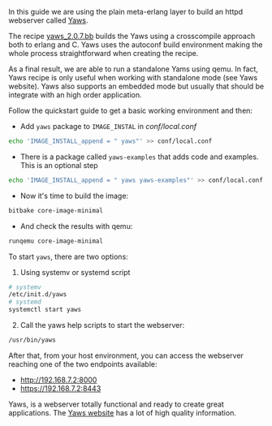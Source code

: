 In this guide we are using the plain meta-erlang layer to build an httpd webserver called [Yaws](http://yaws.hyber.org/).

The recipe [yaws_2.0.7.bb](https://github.com/meta-erlang/meta-erlang/blob/master/recipes-httpd/yaws/yaws_2.0.7.bb) builds the Yaws using a crosscompile approach both to erlang and C. Yaws uses the autoconf build environment making the whole process straightforward when creating the recipe.

As a final result, we are able to run a standalone Yams using qemu. In fact, Yaws recipe is only useful when working with standalone mode (see Yaws website). Yaws also supports an embedded mode but usually that should be integrate with an high order application.

Follow the quickstart guide to get a basic working environment and then:

 * Add `yaws` package to `IMAGE_INSTAL` in _conf/local.conf_
```bash
echo 'IMAGE_INSTALL_append = " yaws"' >> conf/local.conf
```
 * There is a package called `yaws-examples` that adds code and examples. This is an optional step
```bash
echo 'IMAGE_INSTALL_append = " yaws yaws-examples"' >> conf/local.conf
```
 * Now it's time to build the image:
```bash
bitbake core-image-minimal
```
 * And check the results with qemu:
```bash
runqemu core-image-minimal
```

To start `yaws`, there are two options:

1. Using systemv or systemd script
```bash
# systemv
/etc/init.d/yaws
# systemd
systemctl start yaws
```
2. Call the yaws help scripts to start the webserver:
```bash
/usr/bin/yaws
```

After that, from your host environment, you can access the webserver reaching one of the two endpoints available:

* http://192.168.7.2:8000
* https://192.168.7.2:8443

Yaws, is a webserver totally functional and ready to create great applications. The [Yaws website](http://yaws.hyber.org/) has a lot of high quality information.